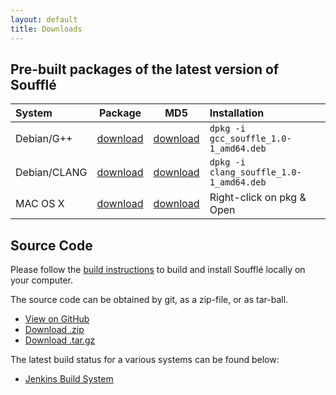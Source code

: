 ```yaml
---
layout: default
title: Downloads
---
```


## Pre-built packages of the latest version of Soufflé 

| System | Package | MD5 | Installation
|:---|:---:|:---:|:-----------------
| Debian/G++ |  [download](https://github.com/souffle-lang/souffle/releases/download/v0.0.0/gcc_souffle_1.0-1_amd64.deb)  |[download](https://github.com/souffle-lang/souffle/releases/download/v0.0.0/gcc_souffle_1.0-1_amd64.deb.md5)  | `dpkg -i gcc_souffle_1.0-1_amd64.deb` |
| Debian/CLANG | [download](https://github.com/souffle-lang/souffle/releases/download/v0.0.0/clang_souffle_1.0-1_amd64.deb) | [download](https://github.com/souffle-lang/souffle/releases/download/v0.0.0/clang_souffle_1.0-1_amd64.deb.md5)   | `dpkg -i clang_souffle_1.0-1_amd64.deb` |
| MAC OS X | [download](https://github.com/souffle-lang/souffle/releases/download/v0.0.0/souffle-1.0.pkg)     | [download](https://github.com/souffle-lang/souffle/releases/download/v0.0.0/souffle-1.0.pkg.md5)    | Right-click on pkg & Open


## Source Code

Please follow the [build instructions](https://github.com/souffle-lang/souffle/wiki/build) to build and install Soufflé locally on your computer. 

The source code can be obtained by git, as a zip-file, or as tar-ball.

* <a href="https://github.com/souffle-lang/souffle" class="btn">View on GitHub</a>
* <a href="https://github.com/souffle-lang/souffle/zipball/master" class="btn">Download .zip</a>
* <a href="https://github.com/souffle-lang/souffle/tarball/master" class="btn">Download .tar.gz</a>

The latest build status for a various systems can be found below:
* [Jenkins Build System](http://plang1.it.usyd.edu.au/jenkins) 
